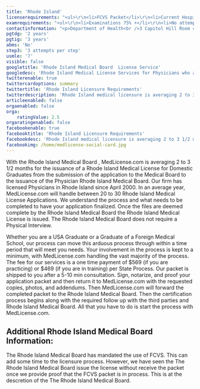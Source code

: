 ```yaml
---
title: 'Rhode Island'
licenserequirements: "<ul>\r\n<li>FCVS Packet</li>\r\n<li>Current Hospital Administrator Reference form</li>\r\n<li>All State Medical Licenses (past/present)</li>\r\n<li>Criminal Background Check</li>\r\n<li>Chief of Staff Reference form</li>\r\n<li>2 Physician Reference forms</li>\r\n<li>NPDB-HIPDB</li>\r\n</ul>"
examrequirements: "<ul>\r\n<li>Examinations 75% +</li>\r\n<li>No attempt limit Step 3 of the USMLE</li>\r\n<li>7 year limit - USMLE</li>\r\n<li>2 year PGY for USA Grads</li>\r\n<li>3 year PGY for International Grads</li>\r\n<li>No 10 year rule or SPEX</li>\r\n<li>State Exam Accepted if Pre-1975</li>\r\n</ul>"
contactinformation: "<p>Department of Health<br />3 Capitol Hill Room 401<br />Providence, RI 02908<br />Phone: (401) 222-3855<br />Fax: (401) 222-2158</p>\r\n<p><a href=\"http://www.health.ri.gov/\">http://www.health.ri.gov</a></p>"
pgtdg: '2 years'
pgtig: '3 years'
abms: 'No'
step3: '3 attempts per step'
usmle: '7'
visible: false
googletitle: 'Rhode Island Medical Board  License Service'
googledesc: 'Rhode Island Medical License Services for Physicians who are seeking a Medical Licensing Company to assist with the expediting of the application process'
twitterenable: true
twittercardoptions: summary
twittertitle: 'Rhode Island Licensure Requirements'
twitterdescription: 'Rhode Island medical licensure is averaging 2 to 3 1/2 months for Domestic Graduates from the submission of the application to the Medical Board to the issuance of the Physician Rhode Island Medical Board. The Rhode Island Medical Board has mandated use of FCVS, which can add time to the process.'
articleenabled: false
orgaenabled: false
orga:
    ratingValue: 2.5
orgaratingenabled: false
facebookenable: true
facebooktitle: 'Rhode Island Licensure Requirements'
facebookdesc: 'Rhode Island medical licensure is averaging 2 to 3 1/2 months for Domestic Graduates from the submission of the application to the Medical Board to the issuance of the Physician Rhode Island Medical Board. The Rhode Island Medical Board has mandated use of FCVS, which can add time to the process.'
facebookimg: /home/medlicense-social-card.jpg
---
```


<p>With the Rhode Island Medical Board , MedLicense.com is averaging 2 to 3 1/2 months for the issuance of a Rhode Island Medical License for Domestic Graduates from the submission of the application to the Medical Board to the issuance of the Physician Rhode Island Medical Board. Our firm has licensed Physicians in Rhode Island since April 2000. In an average year, MedLicense.com will handle between 20 to 30 Rhode Island Medical License Applications. We understand the process and what needs to be completed to have your application finalized. Once the files are deemed complete by the Rhode Island Medical Board the Rhode Island Medical License is issued. The Rhode Island Medical Board does not require a Physical Interview.</p>
<p>Whether you are a USA Graduate or a Graduate of a Foreign Medical School, our process can move this arduous process through within a time period that will meet you needs. Your involvement in the process is kept to a minimum, with MedLicense.com handling the vast majority of the process. The fee for our services is a one time payment of $569 (if you are practicing) or $469 (if you are in training) per State Process. Our packet is shipped to you after a 5-10 min consultation. Sign, notarize, and proof your application packet and then return it to MedLicense.com with the requested copies, photos, and addendums. Then MedLicense.com will forward the completed packet to the Rhode Island Medical Board. Then the certification process begins along with the required follow up with the third parties and Rhode Island Medical Board. All that you have to do is start the process with MedLicense.com.</p>
<h2 id="mcetoc_1ce9h7ji20">Additional Rhode Island Medical Board Information:</h2>
<p>The Rhode Island Medical Board has mandated the use of FCVS. This can add some time to the licensure process. However, we have seen the The Rhode Island Medical Board issue the license without receive the packet once we provide proof that the FCVS packet is in process. This is at the descretion of the The Rhode Island Medical Board.</p>